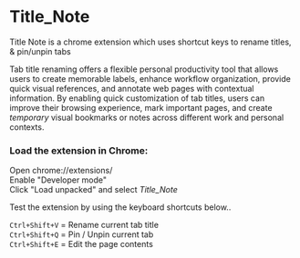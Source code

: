 # Title_Note
Title Note is a chrome extension which uses shortcut keys to rename titles, &amp; pin/unpin tabs

Tab title renaming offers a flexible personal productivity tool that allows users to create memorable labels, enhance workflow organization, provide quick visual references, and annotate web pages with contextual information. By enabling quick customization of tab titles, users can improve their browsing experience, mark important pages, and create *temporary* visual bookmarks or notes across different work and personal contexts.  

### Load the extension in Chrome:  

Open chrome://extensions/  
Enable "Developer mode"  
Click "Load unpacked" and select *Title_Note*  

Test the extension by using the keyboard shortcuts below..

`Ctrl+Shift+V` = Rename current tab title  
`Ctrl+Shift+Q` = Pin / Unpin current tab  
`Ctrl+Shift+E` = Edit the page contents 

